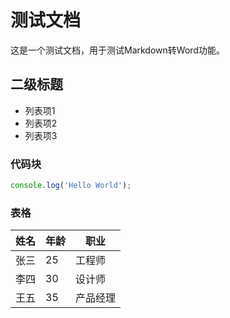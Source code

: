 # 测试文档

这是一个测试文档，用于测试Markdown转Word功能。

## 二级标题

- 列表项1
- 列表项2
- 列表项3

### 代码块

```javascript
console.log('Hello World');
```

### 表格

| 姓名 | 年龄 | 职业 |
| ---- | ---- | ---- |
| 张三 | 25   | 工程师 |
| 李四 | 30   | 设计师 |
| 王五 | 35   | 产品经理 |
